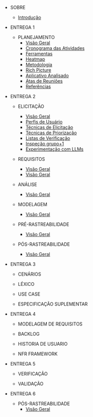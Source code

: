 - SOBRE
  - [Introdução](/README.md)

- ENTREGA 1
  - PLANEJAMENTO
    - [Visão Geral](/planejamento/README.md)
    - [Cronograma das Atividades](/planejamento/cronograma/README.md)
    - [Ferramentas](/planejamento/ferramentas/README.md)
    - [Heatmap](/planejamento/heatmap/README.md)
    - [Metodologia](/planejamento/metodologias/README.md)
    - [Rich Picture](/planejamento/rich-picture/README.md)
    - [Aplicativo Analisado](/planejamento/aplicativo/README.md)
    - [Atas de Reuniões](/planejamento/atas/README.md)
    - [Referências](/planejamento/referencias/README.md)

- ENTREGA 2
  - ELICITAÇÃO
    - [Visão Geral](/elicitacao/README.md)
    - [Perfis de Usuário](/elicitacao/perfis_usuarios/perfis-de-usuario)
    - [Técnicas de Elicitação](/elicitacao/tecnicas_elicitacao/tec_elicitacao)
    - [Técnicas de Priorização](/elicitacao/tecnicas_priorizacao/tec-de-priorizacao)
    - [Listas de Verificação](/elicitacao/listas_verificacao/listas_verificacao)
    - [Inspeção grupo+1](/elicitacao/elicitacao_grupo_2/elicitacao_grupo_2)
    - [Experimentação com LLMs](/elicitacao/experimentacaoLLMs.md)

  - REQUISITOS
    - [Visão Geral](/requisitos/README.md)
    - [Visão Geral](/requisitos/funcionais/requisitos_elicitados.md)
    

  - ANÁLISE
    - [Visão Geral](/analise/README.md)

  - MODELAGEM
    - [Visão Geral](/modelagem/README.md)

  - PRÉ-RASTREABILIDADE
    - [Visão Geral](/pre-rastreabilidade/README.md)

  - PÓS-RASTREABILIDADE
    - [Visão Geral](/pos-rastreabilidade/README.md)

- ENTREGA 3
  - CENÁRIOS

  - LÉXICO

  - USE CASE

  - ESPECIFICAÇÃO SUPLEMENTAR

- ENTREGA 4
  - MODELAGEM DE REQUISITOS

  - BACKLOG

  - HISTORIA DE USUARIO

  - NFR FRAMEWORK

- ENTREGA 5
  - VERIFICAÇÃO

  - VALIDAÇÃO

- ENTREGA 6
  - PÓS-RASTREABILIDADE
    - [Visão Geral](/pos-rastreabilidade/README.md)